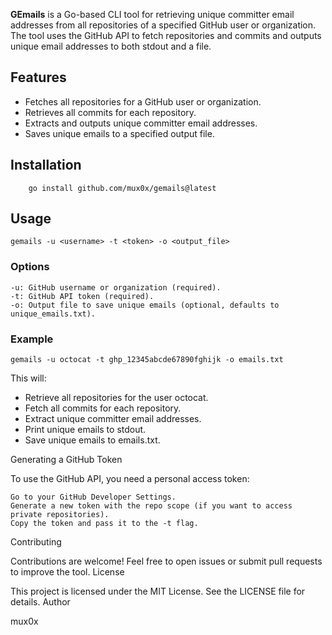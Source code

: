 **GEmails** is a Go-based CLI tool for retrieving unique committer email addresses from all repositories of a specified GitHub user or organization. The tool uses the GitHub API to fetch repositories and commits and outputs unique email addresses to both stdout and a file.

## Features

- Fetches all repositories for a GitHub user or organization.
- Retrieves all commits for each repository.
- Extracts and outputs unique committer email addresses.
- Saves unique emails to a specified output file.

## Installation
```
    go install github.com/mux0x/gemails@latest
```
## Usage
```
gemails -u <username> -t <token> -o <output_file>
```

### Options

    -u: GitHub username or organization (required).
    -t: GitHub API token (required).
    -o: Output file to save unique emails (optional, defaults to unique_emails.txt).

### Example
```
gemails -u octocat -t ghp_12345abcde67890fghijk -o emails.txt
```

This will:

-    Retrieve all repositories for the user octocat.
-    Fetch all commits for each repository.
-    Extract unique committer email addresses.
-    Print unique emails to stdout.
-    Save unique emails to emails.txt.

Generating a GitHub Token

To use the GitHub API, you need a personal access token:

    Go to your GitHub Developer Settings.
    Generate a new token with the repo scope (if you want to access private repositories).
    Copy the token and pass it to the -t flag.

Contributing

Contributions are welcome! Feel free to open issues or submit pull requests to improve the tool.
License

This project is licensed under the MIT License. See the LICENSE file for details.
Author

mux0x
